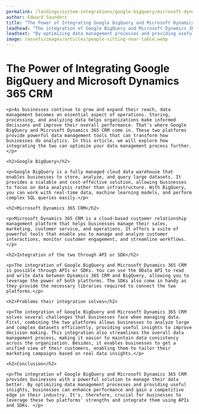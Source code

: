 ```yaml
---
permalink: /landings/system-integrations/google-bigquery/microsoft-dynamics-365-crm
author: Edward Saunders
title: "The Power of Integrating Google BigQuery and Microsoft Dynamics 365 CRM"
leadhead: "The integration of Google BigQuery and Microsoft Dynamics 365 CRM provides businesses with a powerful solution to manage their data better"
leadtext: "By optimizing data management processes and providing useful insights, businesses can enhance performance and gain a competitive edge in their industry. It's, therefore, crucial for businesses to leverage these two platforms' strengths and integrate them using APIs and SDKs."
image: /assets/images/articles/people-sitting-near-table.webp
---
```

<div class="arttext">	<h1>The Power of Integrating Google BigQuery and Microsoft Dynamics 365 CRM</h1>

	<p>As businesses continue to grow and expand their reach, data management becomes an essential aspect of operations. Storing, processing, and analyzing data helps organizations make informed decisions and improve their overall performance. That's where Google BigQuery and Microsoft Dynamics 365 CRM come in. These two platforms provide powerful data management tools that can transform how businesses do analytics. In this article, we will explore how integrating the two can optimize your data management process further.</p>

	<h2>Google BigQuery</h2>

	<p>Google BigQuery is a fully managed cloud data warehouse that enables businesses to store, analyze, and query large datasets. It provides a scalable and cost-effective solution, allowing businesses to focus on data analysis rather than infrastructure. With BigQuery, you can work with real-time data, machine learning models, and perform complex SQL queries easily.</p>

	<h2>Microsoft Dynamics 365 CRM</h2>

	<p>Microsoft Dynamics 365 CRM is a cloud-based customer relationship management platform that helps businesses manage their sales, marketing, customer service, and operations. It offers a suite of powerful tools that enable you to manage and analyze customer interactions, monitor customer engagement, and streamline workflows.</p>

	<h2>Integration of the two through API or SDK</h2>

	<p>The integration of Google BigQuery and Microsoft Dynamics 365 CRM is possible through APIs or SDKs. You can use the OData API to read and write data between Dynamics 365 CRM and BigQuery, allowing you to leverage the power of both platforms. The SDKs also come in handy as they provide the necessary libraries required to connect the two platforms.</p>

	<h2>Problems their integration solves</h2>

	<p>The integration of Google BigQuery and Microsoft Dynamics 365 CRM solves several challenges that businesses face when managing data. First, combining the two platforms allows businesses to analyze large and complex datasets efficiently, providing useful insights to improve decision making. This integration also streamlines the overall data management process, making it easier to maintain data consistency across the organization. Besides, it enables businesses to get a unified view of their customers, enabling them to tailor their marketing campaigns based on real data insights.</p>

	<h2>Conclusion</h2>

	<p>The integration of Google BigQuery and Microsoft Dynamics 365 CRM provides businesses with a powerful solution to manage their data better. By optimizing data management processes and providing useful insights, businesses can enhance performance and gain a competitive edge in their industry. It's, therefore, crucial for businesses to leverage these two platforms' strengths and integrate them using APIs and SDKs. </p>

</div>